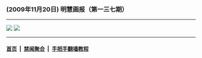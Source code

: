### (2009年11月20日) 明慧画报（第一三七期） 

---

<img src="http://qikan.minghui.org/mhqkpage/qikanimage/2009/11/20/mhhb-137-pdf-online1.png"/> 

<img src="http://qikan.minghui.org/mhqkpage/qikanimage/2009/11/20/mhhb-137-pdf-online2.png"/> 



---

#### [首页](../../../..) &nbsp;|&nbsp; [禁闻聚合](https://github.com/gfw-breaker/banned-news) &nbsp;|&nbsp; [手把手翻墙教程](https://github.com/gfw-breaker/guides) 